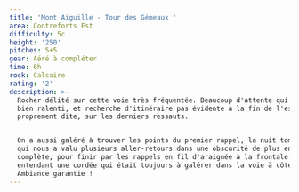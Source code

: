 ```yaml
---
title: 'Mont Aiguille - Tour des Gémeaux '
area: Contreforts Est
difficulty: 5c
height: '250'
pitches: 5+5
gear: Aéré à compléter
time: 6h
rock: Calcaire
rating: '2'
description: >-
  Rocher délité sur cette voie très fréquentée. Beaucoup d'attente qui nous a
  bien ralenti, et recherche d'itinéraire pas évidente à la fin de l'escalade
  proprement dite, sur les derniers ressauts. 


  On a aussi galéré à trouver les points du premier rappel, la nuit tombant, ce
  qui nous a valu plusieurs aller-retours dans une obscurité de plus en plus
  complète, pour finir par les rappels en fil d'araignée à la frontale... En
  entendant une cordée qui était toujours à galérer dans la voie à côté.
  Ambiance garantie !
---
```


